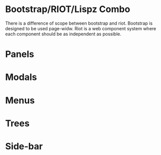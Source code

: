 # Bootstrap/RIOT/Lispz Combo

There is a difference of scope between bootstrap and riot. Bootstrap is designed to be used page-widw. Riot is a web component system where each component should be as independent as possible.

# Panels
# Modals
# Menus
# Trees
# Side-bar
